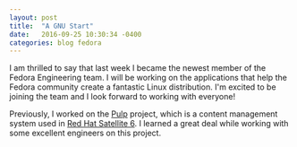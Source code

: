 ```yaml
---
layout: post
title:  "A GNU Start"
date:   2016-09-25 10:30:34 -0400
categories: blog fedora
---
```


I am thrilled to say that last week I became the newest member of the Fedora
Engineering team. I will be working on the applications that help the Fedora
community create a fantastic Linux distribution. I'm excited to be joining the
team and I look forward to working with everyone!

Previously, I worked on the [Pulp](http://pulpproject.org/) project, which is
a content management system used in [Red Hat Satellite 6](
https://access.redhat.com/products/red-hat-satellite). I learned a great deal
while working with some excellent engineers on this project.
